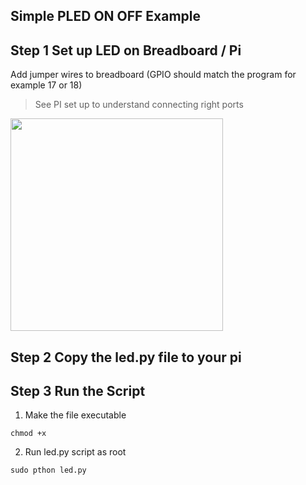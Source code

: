 ## Simple PLED ON OFF Example

## Step 1 Set up LED on Breadboard / Pi

Add jumper wires to breadboard (GPIO should match the program for example 17 or 18)
> See PI set up to understand connecting right ports

<img src ="https://cdn.shopify.com/s/files/1/0176/3274/files/LEDs-BB400-1LED_bb_grande.png?6398700510979146820" width=340>

## Step 2 Copy the led.py file to your pi


## Step 3 Run the Script

1. Make the file executable 

```chmod +x```

2. Run led.py script as root

```sudo pthon led.py```
